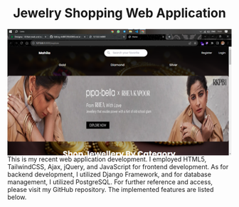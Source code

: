 <h1 align="center"> Jewelry Shopping Web Application</h1>
<img align="left" src="./readme/landing.png">
<p>This is my recent web application development. I employed HTML5, TailwindCSS, Ajax, jQuery, and JavaScript for frontend development. As for backend development, I utilized Django Framework, and for database management, I utilized PostgreSQL. For further reference and access, please visit my GitHub repository. The implemented features are listed below.</p>
